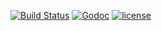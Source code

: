 [![Build Status](https://travis-ci.org/go-surf/surf.svg?branch=master)](https://travis-ci.org/go-surf/surf) [![Godoc](http://img.shields.io/badge/godoc-reference-blue.svg?style=flat)](https://godoc.org/github.com/go-surf/surf) [![license](http://img.shields.io/badge/license-MIT-red.svg?style=flat)](https://raw.githubusercontent.com/go-surf/surf/master/LICENSE)
